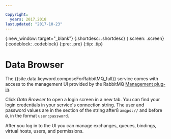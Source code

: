```yaml
---

Copyright:
  years: 2017,2018
lastupdated: "2017-10-23"
---
```


{:new_window: target="_blank"}
{:shortdesc: .shortdesc}
{:screen: .screen}
{:codeblock: .codeblock}
{:pre: .pre}
{:tip: .tip}

# Data Browser

The {{site.data.keyword.composeForRabbitMQ_full}} service comes with access to the management UI provided by the RabbitMQ [Management plug-in](https://www.rabbitmq.com/management.html).

Click _Data Browser_ to open a login screen in a new tab. You can find your login credentials in your service's connection string. The user and password values are in the section of the string afterß `amqps://` and before `@`, in the format `user:password`.

After you log in to the UI you can manage exchanges, queues, bindings, virtual hosts, users, and permissions. 
